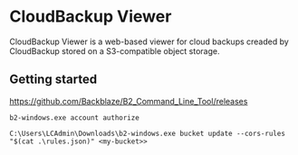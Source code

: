 # CloudBackup Viewer

CloudBackup Viewer is a web-based viewer for cloud backups creaded by CloudBackup stored on a S3-compatible object storage.

## Getting started

https://github.com/Backblaze/B2_Command_Line_Tool/releases

```
b2-windows.exe account authorize
```

```
C:\Users\LCAdmin\Downloads\b2-windows.exe bucket update --cors-rules "$(cat .\rules.json)" <my-bucket>>
```